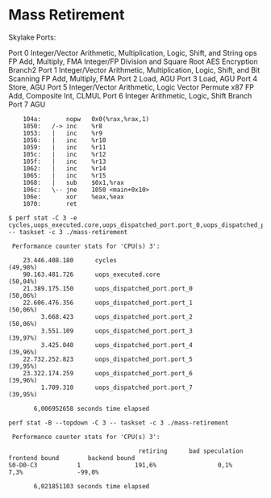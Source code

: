 # Mass Retirement


Skylake Ports:

Port 0	Integer/Vector Arithmetic, Multiplication, Logic, Shift, and String ops FP Add, Multiply, FMA Integer/FP Division and Square Root AES Encryption Branch2
Port 1	Integer/Vector Arithmetic, Multiplication, Logic, Shift, and Bit Scanning FP Add, Multiply, FMA
Port 2	Load, AGU
Port 3	Load, AGU
Port 4	Store, AGU
Port 5	Integer/Vector Arithmetic, Logic Vector Permute x87 FP Add, Composite Int, CLMUL
Port 6	Integer Arithmetic, Logic, Shift Branch
Port 7	AGU

```
    104a:	    nopw   0x0(%rax,%rax,1)
    1050:	/-> inc    %r8
    1053:	|   inc    %r9
    1056:	|   inc    %r10
    1059:	|   inc    %r11
    105c:	|   inc    %r12
    105f:	|   inc    %r13
    1062:	|   inc    %r14
    1065:	|   inc    %r15
    1068:	|   sub    $0x1,%rax
    106c:	\-- jne    1050 <main+0x10>
    106e:	    xor    %eax,%eax
    1070:	    ret
```


```
$ perf stat -C 3 -e cycles,uops_executed.core,uops_dispatched_port.port_0,uops_dispatched_port.port_1,uops_dispatched_port.port_2,uops_dispatched_port.port_3,uops_dispatched_port.port_4,uops_dispatched_port.port_5,uops_dispatched_port.port_6,uops_dispatched_port.port_7 -- taskset -c 3 ./mass-retirement

 Performance counter stats for 'CPU(s) 3':

    23.446.408.180      cycles                                                               (49,98%)
    90.163.481.726      uops_executed.core                                                   (50,04%)
    21.389.175.150      uops_dispatched_port.port_0                                          (50,06%)
    22.606.476.356      uops_dispatched_port.port_1                                          (50,06%)
         3.668.423      uops_dispatched_port.port_2                                          (50,06%)
         3.551.109      uops_dispatched_port.port_3                                          (39,97%)
         3.425.040      uops_dispatched_port.port_4                                          (39,96%)
    22.732.252.823      uops_dispatched_port.port_5                                          (39,95%)
    23.322.174.259      uops_dispatched_port.port_6                                          (39,96%)
         1.709.310      uops_dispatched_port.port_7                                          (39,95%)

       6,006952658 seconds time elapsed
```

```
perf stat -B --topdown -C 3 -- taskset -c 3 ./mass-retirement

 Performance counter stats for 'CPU(s) 3':

                                    retiring      bad speculation       frontend bound        backend bound
S0-D0-C3           1               191,6%                 0,1%                 7,3%               -99,0%

       6,021851103 seconds time elapsed
```



